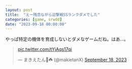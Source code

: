 ```yaml
---
layout: post
title:  "えー残念ながら迎撃戦SSランクダメでした"
categories: [game, srwdd]
date: "2023-09-18 00:00:00"
---
```


やっぱ特定の機体を育成しないとダメなゲームだね。はあ...。

<blockquote class="twitter-tweet tw-align-center"><p lang="zxx" dir="ltr"><a href="https://t.co/tYjAqs17qi">pic.twitter.com/tYjAqs17qi</a></p>&mdash; まきえたん🥦☘️ (@makietanX) <a href="https://twitter.com/makietanX/status/1703757239331533303?ref_src=twsrc%5Etfw">September 18, 2023</a></blockquote> <script async src="https://platform.twitter.com/widgets.js" charset="utf-8"></script>
